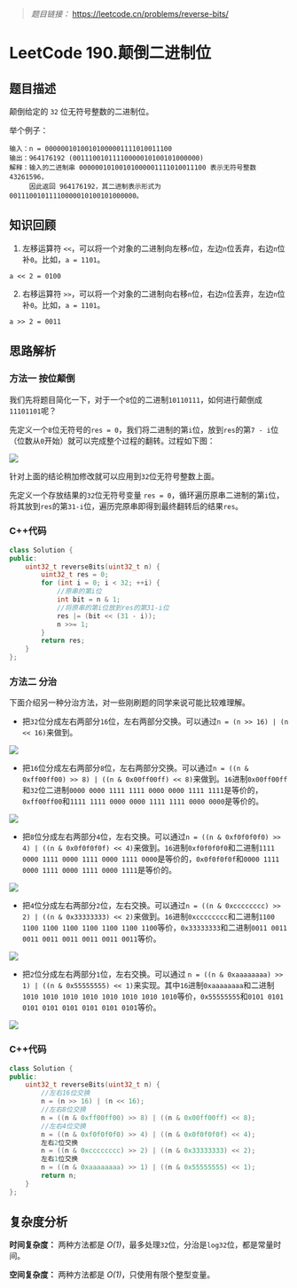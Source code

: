 
> *题目链接：* https://leetcode.cn/problems/reverse-bits/

# LeetCode 190.颠倒二进制位

## 题目描述

颠倒给定的 `32` 位无符号整数的二进制位。

举个例子：

```
输入：n = 00000010100101000001111010011100
输出：964176192 (00111001011110000010100101000000)
解释：输入的二进制串 00000010100101000001111010011100 表示无符号整数 43261596，
     因此返回 964176192，其二进制表示形式为 00111001011110000010100101000000。
```

## 知识回顾

1. 左移运算符 `<<`，可以将一个对象的二进制向左移`n`位，左边`n`位丢弃，右边`n`位补`0`。比如，`a = 1101`。

```
a << 2 = 0100
```

2. 右移运算符 `>>`，可以将一个对象的二进制向右移`n`位，右边`n`位丢弃，左边`n`位补`0`。比如，`a = 1101`。

```
a >> 2 = 0011
```

## 思路解析

### 方法一 按位颠倒

我们先将题目简化一下，对于一个`8`位的二进制`10110111`，如何进行颠倒成`11101101`呢？

先定义一个`8`位无符号的`res = 0`，我们将二进制的第`i`位，放到`res`的第`7 - i`位（位数从`0`开始）就可以完成整个过程的翻转。过程如下图：

![](https://gitee.com/ldtech007/picture/raw/master/pic/lc-0190-01.png)

针对上面的结论稍加修改就可以应用到`32`位无符号整数上面。

先定义一个存放结果的`32`位无符号变量 `res = 0`，循环遍历原串二进制的第`i`位，将其放到`res`的第`31-i`位，遍历完原串即得到最终翻转后的结果`res`。

### C++代码

```cpp
class Solution {
public:
    uint32_t reverseBits(uint32_t n) {
        uint32_t res = 0;
        for (int i = 0; i < 32; ++i) {
            //原串的第i位
            int bit = n & 1;
            //将原串的第i位放到res的第31-i位
            res |= (bit << (31 - i));
            n >>= 1;
        }
        return res;
    }
};
```
### 方法二 分治

下面介绍另一种分治方法，对一些刚刷题的同学来说可能比较难理解。

* 把`32`位分成左右两部分`16`位，左右两部分交换。可以通过`n = (n >> 16) | (n << 16)`来做到。

![](https://gitee.com/ldtech007/picture/raw/master/pic/lc-0190-02.png)

* 把`16`位分成左右两部分`8`位，左右两部分交换。可以通过`n = ((n & 0xff00ff00) >> 8) | ((n & 0x00ff00ff) << 8)`来做到。`16`进制`0x00ff00ff`和`32`位二进制`0000 0000 1111 1111 0000 0000 1111 1111`是等价的，`0xff00ff00`和`1111 1111 0000 0000 1111 1111 0000 0000`是等价的。

![](https://gitee.com/ldtech007/picture/raw/master/pic/lc-0190-03.png)

* 把`8`位分成左右两部分`4`位，左右交换。可以通过`n = ((n & 0xf0f0f0f0) >> 4) | ((n & 0x0f0f0f0f) << 4)`来做到。`16`进制`0xf0f0f0f0`和二进制`1111 0000 1111 0000 1111 0000 1111 0000`是等价的，`0x0f0f0f0f`和`0000 1111 0000 1111 0000 1111 0000 1111`是等价的。

![](https://gitee.com/ldtech007/picture/raw/master/pic/lc-0190-04.png)

* 把`4`位分成左右两部分`2`位，左右交换。可以通过`n = ((n & 0xcccccccc) >> 2) | ((n & 0x33333333) << 2)`来做到。`16`进制`0xcccccccc`和二进制`1100 1100 1100 1100 1100 1100 1100 1100`等价，`0x33333333`和二进制`0011 0011 0011 0011 0011 0011 0011 0011`等价。

![](https://gitee.com/ldtech007/picture/raw/master/pic/lc-0190-05.png)

* 把`2`位分成左右两部分`1`位，左右交换。可以通过 `n = ((n & 0xaaaaaaaa) >> 1) | ((n & 0x55555555) << 1)`来实现。其中`16`进制`0xaaaaaaaa`和二进制`1010 1010 1010 1010 1010 1010 1010 1010`等价，`0x55555555`和`0101 0101 0101 0101 0101 0101 0101 0101`等价。

![](https://gitee.com/ldtech007/picture/raw/master/pic/lc-0190-06.png)

### C++代码

```cpp
class Solution {
public:
    uint32_t reverseBits(uint32_t n) {
        //左右16位交换
        n = (n >> 16) | (n << 16);
        //左右8位交换
        n = ((n & 0xff00ff00) >> 8) | ((n & 0x00ff00ff) << 8);
        //左右4位交换
        n = ((n & 0xf0f0f0f0) >> 4) | ((n & 0x0f0f0f0f) << 4);
        左右2位交换
        n = ((n & 0xcccccccc) >> 2) | ((n & 0x33333333) << 2);
        左右1位交换
        n = ((n & 0xaaaaaaaa) >> 1) | ((n & 0x55555555) << 1);
        return n;
    }
};
```
## 复杂度分析

**时间复杂度：** 两种方法都是 *O(1)*，最多处理`32`位，分治是`log32`位，都是常量时间。

**空间复杂度：** 两种方法都是 *O(1)*，只使用有限个整型变量。
